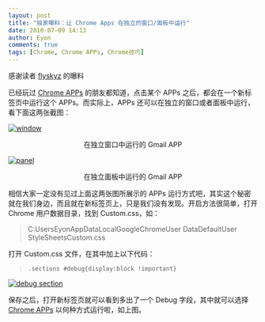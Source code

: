 ```yaml
---
layout: post
title: "独家曝料：让 Chrome Apps 在独立的窗口/面板中运行"
date: 2010-07-09 14:13
author: Eyon
comments: true
tags: [Chrome, Chrome APPs, Chrome技巧]
---
```

感谢读者 [flyskyz](http://bbs.chromi.org/thread-11509-1-1.html) 的曝料

已经玩过 [Chrome APPs](http://www.chromi.org/archives/tag/chrome-apps/) 的朋友都知道，点击某个 APPs 之后，都会在一个新标签页中运行这个 APPs。而实际上，APPs 还可以在独立的窗口或者面板中运行，看下面这两张截图：

<a href="http://img.chromi.org/2010/07/window.jpg">![](http://img.chromi.org/2010/07/window-550x352.jpg "window")</a>
<p style="text-align: center;">在独立窗口中运行的 Gmail APP

<a href="http://img.chromi.org/2010/07/panel.jpg">![](http://img.chromi.org/2010/07/panel-550x352.jpg "panel")</a>
<p style="text-align: center;">在独立面板中运行的 Gmail APP


相信大家一定没有见过上面这两张图所展示的 APPs 运行方式吧，其实这个秘密就在我们身边，而且就在新标签页上，只是我们没有发现。开启方法很简单，打开 Chrome 用户数据目录，找到 Custom.css，如：



>C:UsersEyonAppDataLocalGoogleChromeUser DataDefaultUser StyleSheetsCustom.css



打开 Custom.css 文件，在其中加上以下代码：



>`.sections #debug{display:block !important}`



<a href="http://img.chromi.org/2010/07/debug-section.jpg">![](http://img.chromi.org/2010/07/debug-section.jpg "debug section")</a>

保存之后，打开新标签页就可以看到多出了一个 Debug 字段，其中就可以选择 [Chrome APPs](http://www.chromi.org/archives/tag/chrome-apps/) 以何种方式运行啦，如上图。
